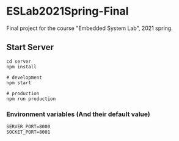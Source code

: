 # ESLab2021Spring-Final
Final project for the course "Embedded System Lab", 2021 spring.

## Start Server

```shell
cd server
npm install

# development
npm start

# production
npm run production
```

### Environment variables (And their default value)

```
SERVER_PORT=8000
SOCKET_PORT=8001
```
